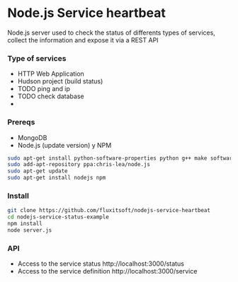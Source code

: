 Node.js Service heartbeat
==============================

Node.js server used to check the status of differents types of services, collect the information and expose it via a REST API

### Type of services
- HTTP Web Application 
- Hudson project (build status)
- TODO ping and ip
- TODO check database
-

### Prereqs

- MongoDB
- Node.js (update version) y NPM

```bash
sudo apt-get install python-software-properties python g++ make software-properties-common
sudo add-apt-repository ppa:chris-lea/node.js 
sudo apt-get update 
sudo apt-get install nodejs npm

```

### Install

```bash
git clone https://github.com/fluxitsoft/nodejs-service-heartbeat
cd nodejs-service-status-example
npm install
node server.js
```


### API
- Access to the service status  http://localhost:3000/status
- Access to the service definition  http://localhost:3000/service
